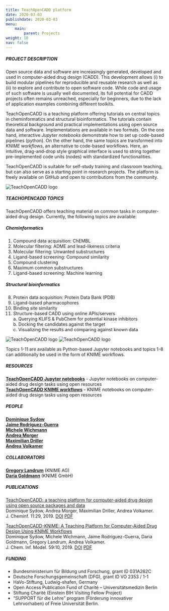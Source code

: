 ```yaml
---
title: TeachOpenCADD platform
date: 2020-03-03
publishdate: 2020-03-03
menu:
    main:
        parent: Projects
weight: 10
nav: false
---
```


##### PROJECT DESCRIPTION

Open source data and software are increasingly generated, developed and used in computer-aided drug design (CADD). 
This development allows 
(i) to build modular pipelines for reproducible and reusable research as well as 
(ii) to explore and contribute to open software code. 
While code and usage of such software is usually well documented, 
its full potential for CADD projects often remains unreached, especially for beginners, 
due to the lack of application examples combining different toolkits.

TeachOpenCADD is a teaching platform offering tutorials on central topics in cheminformatics and structural bioinformatics. 
The tutorials contain theoretical background and practical implementations using open source data and software. 
Implementations are available in two formats. 
On the one hand, interactive *Jupyter notebooks* demonstrate how to set up code-based pipelines (python). 
On the other hand, the same topics are transformed into *KNIME workflows*, an alternative to code-based workflows. 
Here, an intuitive, drag-and-drop style graphical interface is used to string together pre-implemented code units 
(nodes) with standardized functionalities.

TeachOpenCADD is suitable for self-study training and classroom teaching, but can also serve as a starting point in 
research projects. 
The platform is freely available on GitHub and open to contributions from the community.

<span class="object">
    <img src="/images/research/teachopencadd.png" alt="TeachOpenCADD logo" />
</span>

##### TEACHOPENCADD TOPICS

TeachOpenCADD offers teaching material on common tasks in computer-aided drug design. Currently, the following topics are available:

##### Cheminformatics

1. Compound data acquisition: ChEMBL
2. Molecular filtering: ADME and lead-likeness criteria
3. Molecular filtering: Unwanted substructures
4. Ligand-based screening: Compound similarity
5. Compound clustering
6. Maximum common substructures
7. Ligand-based screening: Machine learning

##### Structural bioinformatics

8. Protein data acquisition: Protein Data Bank (PDB)
9. Ligand-based pharmacophores
10. Binding site similarity
11. Structure-based CADD using online APIs/servers  
  a. Querying KLIFS & PubChem for potential kinase inhibitors  
  b. Docking the candidates against the target  
  c. Visualizing the results and comparing against known data  


<span class="image object">
    <img src="/images/research/teachopencadd_topics1-10.png" alt="TeachOpenCADD logo"/>
</span>

<span class="image object">
    <img src="/images/research/teachopencadd_topics11.png" alt="TeachOpenCADD logo"/>
</span>

Topics 1-11 are available as Python-based Jupyter notebooks and topics 1-8 can additionally be used in the form of 
KNIME workflows.

##### RESOURCES

[**TeachOpenCADD Jupyter notebooks**](https://github.com/volkamerlab/TeachOpenCADD) - 
Jupyter notebooks on computer-aided drug design tasks using open resources \
[**TeachOpenCADD KNIME workflows**](https://hub.knime.com/volkamerlab/spaces/Public/latest/TeachOpenCADD/TeachOpenCADD) - 
KNIME notebooks on computer-aided drug design tasks using open resources 

##### PEOPLE

[**Dominique Sydow**](link) \
[**Jaime Rodríguez-Guerra**](link) \
[**Michele Wichmann**](link) \
[**Andrea Morger**](link) \
[**Maximilian Driller**](link) \
[**Andrea Volkamer**](link) 

##### COLLABORATORS

[**Gregory Landrum**](link) (KNIME AG) \
[**Daria Goldmann**](link) (KNIME GmbH)


##### PUBLICATIONS

[TeachOpenCADD: a teaching platform for computer-aided drug design using open source packages and data](link-to-publication-page) \
Dominique Sydow, Andrea Morger, Maximilian Driller, Andrea Volkamer. \
J. Cheminf. 11:29, 2019. 
[DOI](https://doi.org/10.1186/s13321-019-0351-x) 
[PDF](https://jcheminf.biomedcentral.com/track/pdf/10.1186/s13321-019-0351-x)

[TeachOpenCADD-KNIME: A Teaching Platform for Computer-Aided Drug Design Using KNIME Workflows](link-to-publication-page) \
Dominique Sydow, Michele Wichmann, Jaime Rodríguez-Guerra, Daria Goldmann, Gregory Landrum, Andrea Volkamer. \
J. Chem. Inf. Model. 59:10, 2019.
[DOI](https://doi.org/10.1021/acs.jcim.9b00662)
[PDF](https://pubs.acs.org/doi/pdf/10.1021/acs.jcim.9b00662)

##### FUNDING

* Bundesministerium für Bildung und Forschung, grant ID 031A262C
* Deutsche Forschungsgemeinschaft (DFG), grant ID VO 2353 / 1-1
* HaVo-Stiftung, Ludwig-shafen, Germany
* Open Access Publication Fund of Charité – Universitätsmedizin Berlin
* Stiftung Charité (Einstein BIH Visiting Fellow Project)
* “SUPPORT für die Lehre” program (Förderung innovativer Lehrvorhaben) of Freie Universität Berlin.


